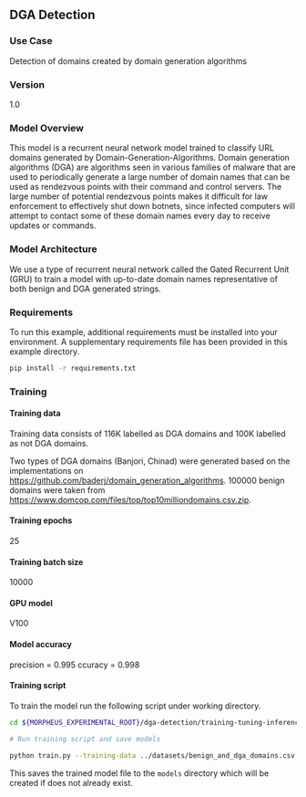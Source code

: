 ## DGA Detection

### Use Case
Detection of domains created by domain generation algorithms

### Version
1.0

### Model Overview
This model is a recurrent neural network model trained to classify URL domains generated by Domain-Generation-Algorithms. Domain generation algorithms (DGA) are algorithms seen in various families of malware that are used to periodically generate a large number of domain names that can be used as rendezvous points with their command and control servers. The large number of potential rendezvous points makes it difficult for law enforcement to effectively shut down botnets, since infected computers will attempt to contact some of these domain names every day to receive updates or commands.

### Model Architecture
We use a type of recurrent neural network called the Gated Recurrent Unit (GRU) to train a model with up-to-date domain names representative of both benign and DGA generated strings.

### Requirements 
To run this example, additional requirements must be installed into your environment. A supplementary requirements file has been provided in this example directory.

```bash 
pip install -r requirements.txt
```

### Training

#### Training data

Training data consists of 116K labelled as DGA domains and 100K labelled as not DGA domains.

Two types of DGA domains (Banjori, Chinad) were generated based on the implementations on https://github.com/baderj/domain_generation_algorithms. 100000 benign domains were taken from https://www.domcop.com/files/top/top10milliondomains.csv.zip.

#### Training epochs
25

#### Training batch size
10000

#### GPU model
V100

#### Model accuracy
precision = 0.995 
ccuracy = 0.998

#### Training script

To train the model run the following script under working directory.
```bash
cd ${MORPHEUS_EXPERIMENTAL_ROOT}/dga-detection/training-tuning-inference

# Run training script and save models

python train.py --training-data ../datasets/benign_and_dga_domains.csv
```
This saves the trained model file to the `models` directory which will be created if does not already exist.
